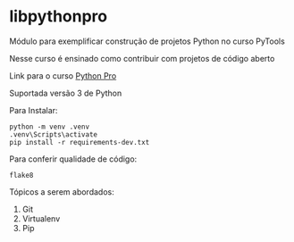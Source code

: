 # libpythonpro

Módulo para exemplificar construção de projetos Python no curso PyTools

Nesse curso é ensinado como contribuir com projetos de código aberto

Link para o curso [Python Pro](https://www.python.pro.br)

Suportada versão 3 de Python

Para Instalar:

```console
python -m venv .venv
.venv\Scripts\activate
pip install -r requirements-dev.txt
```

Para conferir qualidade de código:

```console
flake8

```

Tópicos a serem abordados:
1. Git
2. Virtualenv
3. Pip
